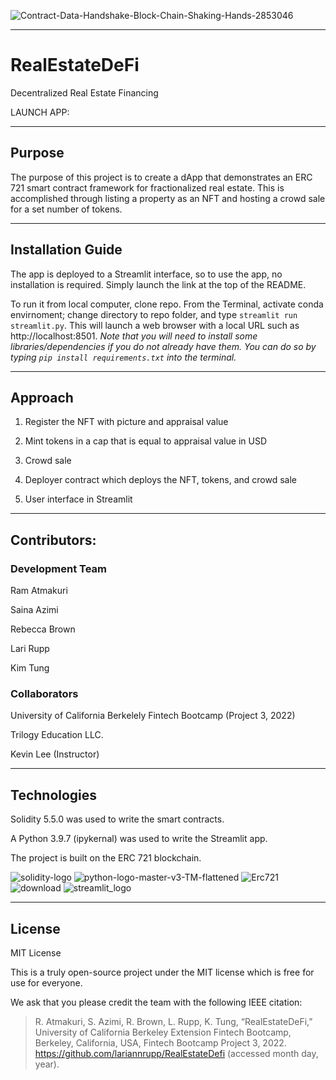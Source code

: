![Contract-Data-Handshake-Block-Chain-Shaking-Hands-2853046](https://user-images.githubusercontent.com/95719899/171753766-f707c29b-98fd-4062-9b8f-b73347ce2dfe.jpg)

---

# RealEstateDeFi
Decentralized Real Estate Financing

LAUNCH APP: 

---

## Purpose
The purpose of this project is to create a dApp that demonstrates an ERC 721 smart contract framework for fractionalized real estate. 
This is accomplished through listing a property as an NFT and hosting a crowd sale for a set number of tokens. 
 
 
 ---
 ## Installation Guide

The app is deployed to a Streamlit interface, so to use the app, no installation is required. Simply launch the link at the top of the README.

To run it from local computer, clone repo. From the Terminal, activate conda envirnoment; change directory to repo folder,
and type `streamlit run streamlit.py`. This will launch a web browser with a local URL such as http://localhost:8501. *Note that you will need to install some libraries/dependencies if you do not already have them. You can do so by typing `pip install requirements.txt` into the terminal.* 

---
## Approach

1. Register the NFT with picture and appraisal value
 
2. Mint tokens in a cap that is equal to appraisal value in USD

3. Crowd sale
 
4. Deployer contract which deploys the NFT, tokens, and crowd sale

5. User interface in Streamlit

---
## Contributors:

### Development Team
Ram Atmakuri

Saina Azimi

Rebecca Brown

Lari Rupp

Kim Tung


### Collaborators

University of California Berkelely Fintech Bootcamp (Project 3, 2022)

Trilogy Education LLC.

Kevin Lee (Instructor)


---

## Technologies

Solidity 5.5.0 was used to write the smart contracts.

A Python 3.9.7 (ipykernal) was used to write the Streamlit app.

The project is built on the ERC 721 blockchain.

![solidity-logo](https://user-images.githubusercontent.com/95719899/171759427-9b6de3c5-4ca4-42a0-bd77-b92a0841688a.jpg)
![python-logo-master-v3-TM-flattened](https://user-images.githubusercontent.com/95719899/171759441-6f147919-7479-42b6-9d78-90afeffdb2de.png)
![Erc721](https://user-images.githubusercontent.com/95719899/171759454-8d416734-2327-481f-8cac-e9612e9fa9a0.png)
![download](https://user-images.githubusercontent.com/95719899/171759468-389548b9-8c10-41e0-b2a3-320fe200b996.png)
![streamlit_logo](https://user-images.githubusercontent.com/95719899/171759480-2a932571-9302-4fb5-8e03-66bba525be1d.png)




---

## License

MIT License

This is a truly open-source project under the MIT license which is free for use for everyone.

We ask that you please credit the team with the following IEEE citation:

> R. Atmakuri, S. Azimi, R. Brown, L. Rupp, K. Tung, “RealEstateDeFi,” University of California Berkeley Extension Fintech Bootcamp, Berkeley, California, USA, Fintech Bootcamp Project 3, 2022. https://github.com/lariannrupp/RealEstateDefi (accessed month day, year).

